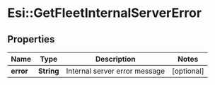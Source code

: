 # Esi::GetFleetInternalServerError

## Properties
Name | Type | Description | Notes
------------ | ------------- | ------------- | -------------
**error** | **String** | Internal server error message | [optional] 



